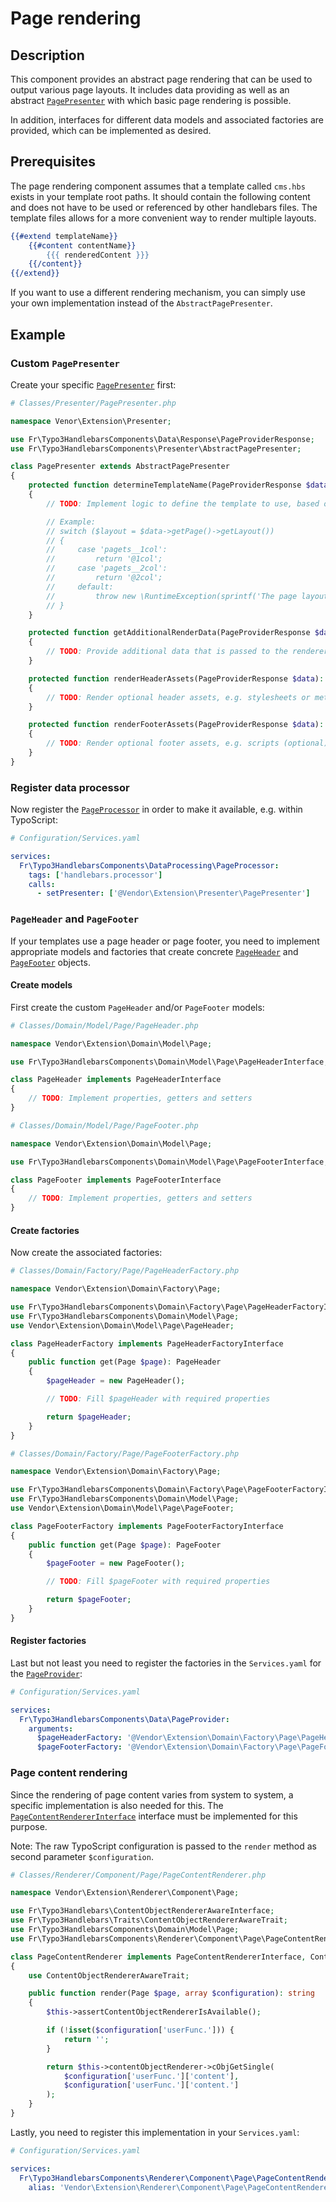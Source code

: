 # Page rendering

## Description

This component provides an abstract page rendering that can
be used to output various page layouts. It includes data
providing as well as an abstract
[`PagePresenter`](../../Classes/Presenter/AbstractPagePresenter.php)
with which basic page rendering is possible.

In addition, interfaces for different data models and
associated factories are provided, which can be implemented
as desired.

## Prerequisites

The page rendering component assumes that a template called
`cms.hbs` exists in your template root paths. It should
contain the following content and does not have to be used or
referenced by other handlebars files. The template files allows for
a more convenient way to render multiple layouts.

```handlebars
{{#extend templateName}}
    {{#content contentName}}
        {{{ renderedContent }}}
    {{/content}}
{{/extend}}
```

If you want to use a different rendering mechanism, you can
simply use your own implementation instead of
the `AbstractPagePresenter`.

## Example

### Custom `PagePresenter`

Create your specific [`PagePresenter`](../../Classes/Presenter/AbstractPagePresenter.php)
first:

```php
# Classes/Presenter/PagePresenter.php

namespace Venor\Extension\Presenter;

use Fr\Typo3HandlebarsComponents\Data\Response\PageProviderResponse;
use Fr\Typo3HandlebarsComponents\Presenter\AbstractPagePresenter;

class PagePresenter extends AbstractPagePresenter
{
    protected function determineTemplateName(PageProviderResponse $data): string
    {
        // TODO: Implement logic to define the template to use, based on the PageProviderResponse passed

        // Example:
        // switch ($layout = $data->getPage()->getLayout())
        // {
        //     case 'pagets__1col':
        //         return '@1col';
        //     case 'pagets__2col':
        //         return '@2col';
        //     default:
        //         throw new \RuntimeException(sprintf('The page layout "%s" is not supported.', $layout), 1630679678);
        // }
    }

    protected function getAdditionalRenderData(PageProviderResponse $data): array
    {
        // TODO: Provide additional data that is passed to the renderer (optional)
    }

    protected function renderHeaderAssets(PageProviderResponse $data): string
    {
        // TODO: Render optional header assets, e.g. stylesheets or meta tags (optional)
    }

    protected function renderFooterAssets(PageProviderResponse $data): string
    {
        // TODO: Render optional footer assets, e.g. scripts (optional)
    }
}
```

### Register data processor

Now register the
[`PageProcessor`](../../Classes/DataProcessing/PageProcessor.php)
in order to make it available, e.g. within TypoScript:

```yaml
# Configuration/Services.yaml

services:
  Fr\Typo3HandlebarsComponents\DataProcessing\PageProcessor:
    tags: ['handlebars.processor']
    calls:
      - setPresenter: ['@Vendor\Extension\Presenter\PagePresenter']
```

### `PageHeader` and `PageFooter`

If your templates use a page header or page footer, you need to
implement appropriate models and factories that create concrete
[`PageHeader`](../../Classes/Domain/Model/Page/PageHeaderInterface.php)
and [`PageFooter`](../../Classes/Domain/Model/Page/PageFooterInterface.php)
objects.

#### Create models

First create the custom `PageHeader` and/or `PageFooter` models:

```php
# Classes/Domain/Model/Page/PageHeader.php

namespace Vendor\Extension\Domain\Model\Page;

use Fr\Typo3HandlebarsComponents\Domain\Model\Page\PageHeaderInterface;

class PageHeader implements PageHeaderInterface
{
    // TODO: Implement properties, getters and setters
}
```

```php
# Classes/Domain/Model/Page/PageFooter.php

namespace Vendor\Extension\Domain\Model\Page;

use Fr\Typo3HandlebarsComponents\Domain\Model\Page\PageFooterInterface;

class PageFooter implements PageFooterInterface
{
    // TODO: Implement properties, getters and setters
}
```

#### Create factories

Now create the associated factories:

```php
# Classes/Domain/Factory/Page/PageHeaderFactory.php

namespace Vendor\Extension\Domain\Factory\Page;

use Fr\Typo3HandlebarsComponents\Domain\Factory\Page\PageHeaderFactoryInterface;
use Fr\Typo3HandlebarsComponents\Domain\Model\Page;
use Vendor\Extension\Domain\Model\Page\PageHeader;

class PageHeaderFactory implements PageHeaderFactoryInterface
{
    public function get(Page $page): PageHeader
    {
        $pageHeader = new PageHeader();

        // TODO: Fill $pageHeader with required properties

        return $pageHeader;
    }
}
```

```php
# Classes/Domain/Factory/Page/PageFooterFactory.php

namespace Vendor\Extension\Domain\Factory\Page;

use Fr\Typo3HandlebarsComponents\Domain\Factory\Page\PageFooterFactoryInterface;
use Fr\Typo3HandlebarsComponents\Domain\Model\Page;
use Vendor\Extension\Domain\Model\Page\PageFooter;

class PageFooterFactory implements PageFooterFactoryInterface
{
    public function get(Page $page): PageFooter
    {
        $pageFooter = new PageFooter();

        // TODO: Fill $pageFooter with required properties

        return $pageFooter;
    }
}
```

#### Register factories

Last but not least you need to register the factories in the
`Services.yaml` for the
[`PageProvider`](../../Classes/Data/PageProvider.php):

```yaml
# Configuration/Services.yaml

services:
  Fr\Typo3HandlebarsComponents\Data\PageProvider:
    arguments:
      $pageHeaderFactory: '@Vendor\Extension\Domain\Factory\Page\PageHeaderFactory'
      $pageFooterFactory: '@Vendor\Extension\Domain\Factory\Page\PageFooterFactory'
```


### Page content rendering

Since the rendering of page content varies from system to system,
a specific implementation is also needed for this. The
[`PageContentRendererInterface`](../../Classes/Renderer/Component/Page/PageContentRendererInterface.php)
interface must be implemented for this purpose.

Note: The raw TypoScript configuration is passed to the `render`
method as second parameter `$configuration`.

```php
# Classes/Renderer/Component/Page/PageContentRenderer.php

namespace Vendor\Extension\Renderer\Component\Page;

use Fr\Typo3Handlebars\ContentObjectRendererAwareInterface;
use Fr\Typo3Handlebars\Traits\ContentObjectRendererAwareTrait;
use Fr\Typo3HandlebarsComponents\Domain\Model\Page;
use Fr\Typo3HandlebarsComponents\Renderer\Component\Page\PageContentRendererInterface;

class PageContentRenderer implements PageContentRendererInterface, ContentObjectRendererAwareInterface
{
    use ContentObjectRendererAwareTrait;

    public function render(Page $page, array $configuration): string
    {
        $this->assertContentObjectRendererIsAvailable();

        if (!isset($configuration['userFunc.'])) {
            return '';
        }

        return $this->contentObjectRenderer->cObjGetSingle(
            $configuration['userFunc.']['content'],
            $configuration['userFunc.']['content.']
        );
    }
}
```

Lastly, you need to register this implementation in your `Services.yaml`:

```yaml
# Configuration/Services.yaml

services:
  Fr\Typo3HandlebarsComponents\Renderer\Component\Page\PageContentRendererInterface:
    alias: 'Vendor\Extension\Renderer\Component\Page\PageContentRenderer'
```
